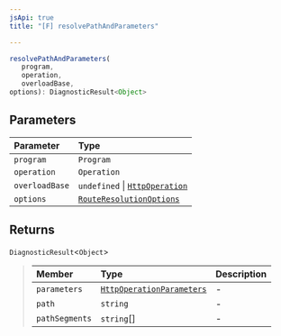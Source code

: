 ```yaml
---
jsApi: true
title: "[F] resolvePathAndParameters"

---
```

```ts
resolvePathAndParameters(
   program, 
   operation, 
   overloadBase, 
options): DiagnosticResult<Object>
```

## Parameters

| Parameter | Type |
| :------ | :------ |
| `program` | `Program` |
| `operation` | `Operation` |
| `overloadBase` | `undefined` \| [`HttpOperation`](../interfaces/HttpOperation.md) |
| `options` | [`RouteResolutionOptions`](../interfaces/RouteResolutionOptions.md) |

## Returns

`DiagnosticResult`<`Object`\>

> | Member | Type | Description |
> | :------ | :------ | :------ |
> | `parameters` | [`HttpOperationParameters`](../interfaces/HttpOperationParameters.md) | - |
> | `path` | `string` | - |
> | `pathSegments` | `string`[] | - |
>
